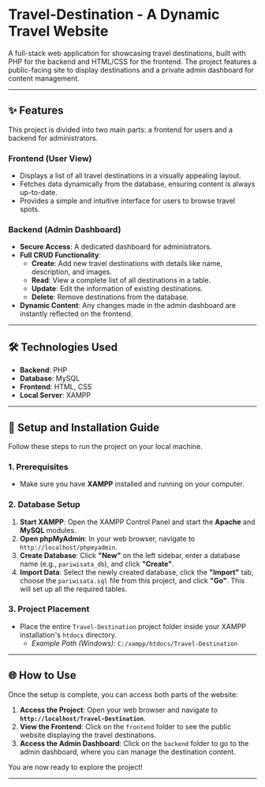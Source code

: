 # Travel-Destination - A Dynamic Travel Website

A full-stack web application for showcasing travel destinations, built with PHP for the backend and HTML/CSS for the frontend. The project features a public-facing site to display destinations and a private admin dashboard for content management.

---

## ✨ Features

This project is divided into two main parts: a frontend for users and a backend for administrators.

###  Frontend (User View)
- Displays a list of all travel destinations in a visually appealing layout.
- Fetches data dynamically from the database, ensuring content is always up-to-date.
- Provides a simple and intuitive interface for users to browse travel spots.

### Backend (Admin Dashboard)
- **Secure Access**: A dedicated dashboard for administrators.
- **Full CRUD Functionality**:
    - **Create**: Add new travel destinations with details like name, description, and images.
    - **Read**: View a complete list of all destinations in a table.
    - **Update**: Edit the information of existing destinations.
    - **Delete**: Remove destinations from the database.
- **Dynamic Content**: Any changes made in the admin dashboard are instantly reflected on the frontend.

---

## 🛠️ Technologies Used

- **Backend**: PHP
- **Database**: MySQL
- **Frontend**: HTML, CSS
- **Local Server**: XAMPP

---

## 🚀 Setup and Installation Guide

Follow these steps to run the project on your local machine.

### 1. Prerequisites
- Make sure you have **XAMPP** installed and running on your computer.

### 2. Database Setup
1.  **Start XAMPP**: Open the XAMPP Control Panel and start the **Apache** and **MySQL** modules.
2.  **Open phpMyAdmin**: In your web browser, navigate to `http://localhost/phpmyadmin`.
3.  **Create Database**: Click **"New"** on the left sidebar, enter a database name (e.g., `pariwisata_db`), and click **"Create"**.
4.  **Import Data**: Select the newly created database, click the **"Import"** tab, choose the `pariwisata.sql` file from this project, and click **"Go"**. This will set up all the required tables.

### 3. Project Placement
- Place the entire `Travel-Destination` project folder inside your XAMPP installation's `htdocs` directory.
    - *Example Path (Windows):* `C:/xampp/htdocs/Travel-Destination`

---

## 🌐 How to Use

Once the setup is complete, you can access both parts of the website:

1.  **Access the Project**: Open your web browser and navigate to **`http://localhost/Travel-Destination`**.
2.  **View the Frontend**: Click on the `frontend` folder to see the public website displaying the travel destinations.
3.  **Access the Admin Dashboard**: Click on the `backend` folder to go to the admin dashboard, where you can manage the destination content.

You are now ready to explore the project!

---
